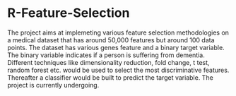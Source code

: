 # R-Feature-Selection
The project aims at implemeting various feature selection methodologies on a medical dataset that has around 50,000 features but around 100 data points. The dataset has various genes feature and a binary target variable. The binary variable indicates if a person is suffering from dementia. Different techniques like dimensionality reduction, fold change, t test, random forest etc. would be used to select the most discriminative features. Thereafter a classifier would be built to predict the target variable. The project is currently undergoing.
